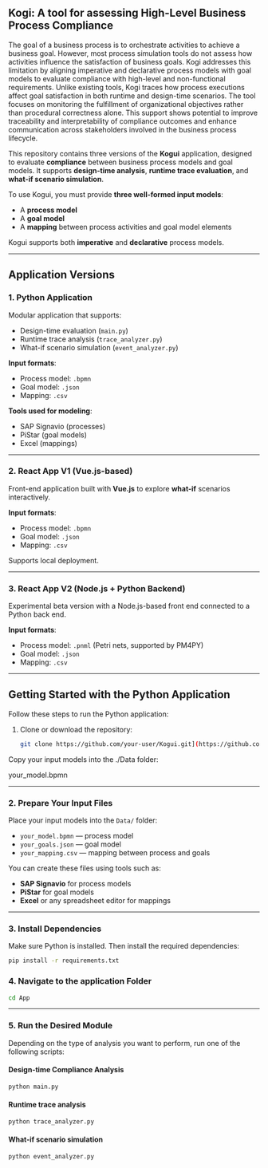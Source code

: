 ## Kogi: A tool for assessing High-Level Business Process Compliance

The goal of a business process is to orchestrate activities to achieve a business goal. However, most process simulation tools do not assess how activities influence the satisfaction of business goals. Kogi addresses this limitation by aligning imperative and declarative process models with goal models to evaluate compliance with high-level and non-functional requirements. Unlike existing tools, Kogi traces how process executions affect goal satisfaction in both runtime and design-time scenarios. The tool focuses on monitoring the fulfillment of organizational objectives rather than procedural correctness alone. This support shows potential to improve traceability and interpretability of compliance outcomes and enhance communication across stakeholders involved in the business process lifecycle.

This repository contains three versions of the **Kogui** application, designed to evaluate **compliance** between business process models and goal models. It supports **design-time analysis**, **runtime trace evaluation**, and **what-if scenario simulation**.

To use Kogui, you must provide **three well-formed input models**:
- A **process model**
- A **goal model**
- A **mapping** between process activities and goal model elements

Kogui supports both **imperative** and **declarative** process models.

---

##  Application Versions

### 1. Python Application

Modular application that supports:
-  Design-time evaluation (`main.py`)
-  Runtime trace analysis (`trace_analyzer.py`)
-  What-if scenario simulation (`event_analyzer.py`)

**Input formats**:
- Process model: `.bpmn`
- Goal model: `.json`
- Mapping: `.csv`

**Tools used for modeling**:
- SAP Signavio (processes)
- PiStar (goal models)
- Excel (mappings)

---

### 2. React App V1 (Vue.js-based)

Front-end application built with **Vue.js** to explore **what-if** scenarios interactively.

**Input formats**:
- Process model: `.bpmn`
- Goal model: `.json`
- Mapping: `.csv`

Supports local deployment.

---

### 3. React App V2 (Node.js + Python Backend)

Experimental beta version with a Node.js-based front end connected to a Python back end.

**Input formats**:
- Process model: `.pnml` (Petri nets, supported by PM4PY)
- Goal model: `.json`
- Mapping: `.csv`

---

##  Getting Started with the Python Application

Follow these steps to run the Python application:

1. Clone or download the repository:
   ```bash
   git clone https://github.com/your-user/Kogui.git](https://github.com/jc4v1/DemoBPM2025.git

Copy your input models into the ./Data folder:

your_model.bpmn


---

### 2. Prepare Your Input Files

Place your input models into the `Data/` folder:

- `your_model.bpmn` — process model  
- `your_goals.json` — goal model  
- `your_mapping.csv` — mapping between process and goals  

You can create these files using tools such as:
- **SAP Signavio** for process models
- **PiStar** for goal models
- **Excel** or any spreadsheet editor for mappings

---

### 3. Install Dependencies

Make sure Python is installed. Then install the required dependencies:

```bash
pip install -r requirements.txt
```

### 4. Navigate to the application Folder
```bash
cd App
```

---

### 5. Run the Desired Module

Depending on the type of analysis you want to perform, run one of the following scripts:

####  Design-time Compliance Analysis

```bash
python main.py
```

####  Runtime trace analysis

```bash
python trace_analyzer.py
```

####  What-if scenario simulation
```bash
python event_analyzer.py
```










